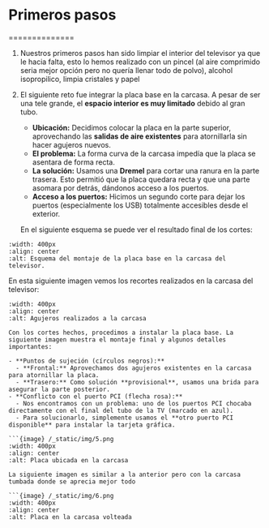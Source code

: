 # Primeros pasos
==============

1. Nuestros primeros pasos han sido limpiar el interior del televisor ya que le hacia falta, esto lo hemos realizado con un pincel (al aire comprimido seria mejor opción pero no quería llenar todo de polvo), alcohol isopropilico, limpia cristales y papel 

2. El siguiente reto fue integrar la placa base en la carcasa. A pesar de ser una tele grande, el **espacio interior es muy limitado** debido al gran tubo.

   - **Ubicación:** Decidimos colocar la placa en la parte superior, aprovechando las **salidas de aire existentes** para atornillarla sin hacer agujeros nuevos.
   - **El problema:** La forma curva de la carcasa impedía que la placa se asentara de forma recta.
   - **La solución:** Usamos una **Dremel** para cortar una ranura en la parte trasera. Esto permitió que la placa quedara recta y que una parte asomara por detrás, dándonos acceso a los puertos.
   - **Acceso a los puertos:** Hicimos un segundo corte para dejar los puertos (especialmente los USB) totalmente accesibles desde el exterior.

   En el siguiente esquema se puede ver el resultado final de los cortes:


```{image} /_static/img/2.png
:width: 400px
:align: center
:alt: Esquema del montaje de la placa base en la carcasa del televisor.
```
En esta siguiente imagen vemos los recortes realizados en la carcasa del televisor: 

```{image} /_static/img/3.png
:width: 400px
:align: center
:alt: Agujeros realizados a la carcasa

Con los cortes hechos, procedimos a instalar la placa base. La siguiente imagen muestra el montaje final y algunos detalles importantes:

- **Puntos de sujeción (círculos negros):**
  - **Frontal:** Aprovechamos dos agujeros existentes en la carcasa para atornillar la placa.
  - **Trasero:** Como solución **provisional**, usamos una brida para asegurar la parte posterior.
- **Conflicto con el puerto PCI (flecha rosa):**
  - Nos encontramos con un problema: uno de los puertos PCI chocaba directamente con el final del tubo de la TV (marcado en azul).
  - Para solucionarlo, simplemente usamos el **otro puerto PCI disponible** para instalar la tarjeta gráfica.

```{image} /_static/img/5.png
:width: 400px
:align: center
:alt: Placa ubicada en la carcasa

La siguiente imagen es similar a la anterior pero con la carcasa tumbada donde se aprecia mejor todo 

```{image} /_static/img/6.png
:width: 400px
:align: center
:alt: Placa en la carcasa volteada


